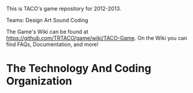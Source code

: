 This is TACO's game repository for 2012-2013.

Teams:
Design
Art
Sound
Coding

The Game's Wiki can be found at https://github.com/TRTACO/game/wiki/TACO-Game.
On the Wiki you can find FAQs, Documentation, and more!

The Technology And Coding Organization
====
